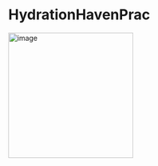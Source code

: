 # HydrationHavenPrac 
<img width="250" alt="image" src="https://github.com/user-attachments/assets/05dbe42b-8bf6-4002-b4c7-ca46d08a5c69">

